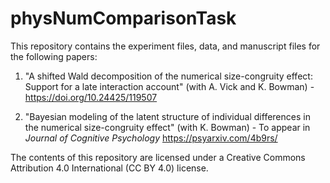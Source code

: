 # physNumComparisonTask

This repository contains the experiment files, data, and manuscript files for the following papers:

1. "A shifted Wald decomposition of the numerical size-congruity effect: Support for a late interaction account" (with A. Vick and K. Bowman) - https://doi.org/10.24425/119507

2. "Bayesian modeling of the latent structure of individual differences in the numerical size-congruity effect" (with K. Bowman) - To appear in *Journal of Cognitive Psychology*  https://psyarxiv.com/4b9rs/

The contents of this repository are licensed under a Creative Commons Attribution 4.0 International (CC BY 4.0) license.
